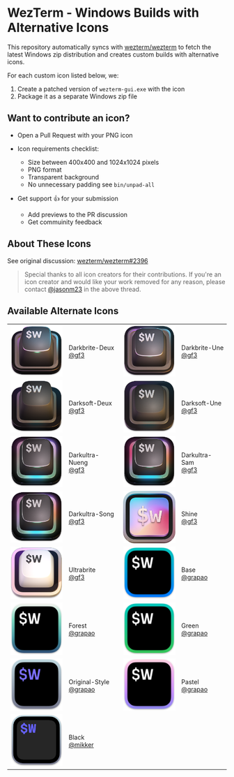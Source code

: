# WezTerm - Windows Builds with Alternative Icons

This repository automatically syncs with [wezterm/wezterm](https://github.com/wezterm/wezterm) to fetch the latest Windows zip distribution and creates custom builds with alternative icons.

For each custom icon listed below, we:
1. Create a patched version of `wezterm-gui.exe` with the icon
2. Package it as a separate Windows zip file

## Want to contribute an icon?

- Open a Pull Request with your PNG icon
- Icon requirements checklist:
  - Size between 400x400 and 1024x1024 pixels
  - PNG format
  - Transparent background
  - No unnecessary padding see `bin/unpad-all`

- Get support 👍 for your submission
  - Add previews to the PR discussion
  - Get commuinity feedback

## About These Icons

See original discussion: [wezterm/wezterm#2396](https://github.com/wezterm/wezterm/issues/2396)

> Special thanks to all icon creators for their contributions.
> If you're an icon creator and would like your work removed for any reason, please contact [@jasonm23](https://github.com/jasonm23) in the above thread.

## Available Alternate Icons

| | | | |
|-|-|-|-|
| <img src="alt-icons/wezterm-icon-Gf3-Darkbrite-deux.png" width="128" alt="Darkbrite-Deux Icon"> | Darkbrite-Deux <br /> [@gf3](https://github.com/gf3) | <img src="alt-icons/wezterm-icon-Gf3-Darkbrite-une.png" width="128" alt="Darkbrite-Une Icon"> | Darkbrite-Une <br /> [@gf3](https://github.com/gf3) |
| <img src="alt-icons/wezterm-icon-Gf3-Darksoft-deux.png" width="128" alt="Darksoft-Deux Icon"> | Darksoft-Deux <br /> [@gf3](https://github.com/gf3) | <img src="alt-icons/wezterm-icon-Gf3-Darksoft-une.png" width="128" alt="Darksoft-Une Icon"> | Darksoft-Une <br /> [@gf3](https://github.com/gf3) |
| <img src="alt-icons/wezterm-icon-Gf3-Darkultra-nueng.png" width="128" alt="Darkultra-Nueng Icon"> | Darkultra-Nueng <br /> [@gf3](https://github.com/gf3) | <img src="alt-icons/wezterm-icon-Gf3-Darkultra-sam.png" width="128" alt="Darkultra-Sam Icon"> | Darkultra-Sam <br /> [@gf3](https://github.com/gf3) |
| <img src="alt-icons/wezterm-icon-Gf3-Darkultra-song.png" width="128" alt="Darkultra-Song Icon"> | Darkultra-Song <br /> [@gf3](https://github.com/gf3) | <img src="alt-icons/wezterm-icon-Gf3-Shine.png" width="128" alt="Shine Icon"> | Shine <br /> [@gf3](https://github.com/gf3) |
| <img src="alt-icons/wezterm-icon-Gf3-Ultrabrite.png" width="128" alt="Ultrabrite Icon"> | Ultrabrite <br /> [@gf3](https://github.com/gf3) | <img src="alt-icons/wezterm-icon-Grapao-Base.png" width="128" alt="Base Icon"> | Base <br /> [@grapao](https://github.com/grapao) |
| <img src="alt-icons/wezterm-icon-Grapao-Forest.png" width="128" alt="Forest Icon"> | Forest <br /> [@grapao](https://github.com/grapao) | <img src="alt-icons/wezterm-icon-Grapao-Green.png" width="128" alt="Green Icon"> | Green <br /> [@grapao](https://github.com/grapao) |
| <img src="alt-icons/wezterm-icon-Grapao-Original-Style.png" width="128" alt="Original-Style Icon"> | Original-Style <br /> [@grapao](https://github.com/grapao) | <img src="alt-icons/wezterm-icon-Grapao-Pastel.png" width="128" alt="Pastel Icon"> | Pastel <br /> [@grapao](https://github.com/grapao) |
| <img src="alt-icons/wezterm-icon-Mikker-Black.png" width="128" alt="Black Icon"> | Black <br /> [@mikker](https://github.com/mikker) |  |  |



